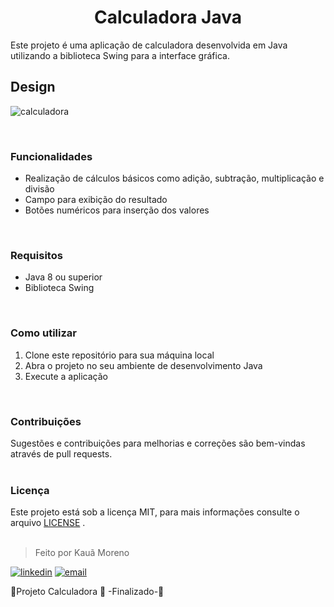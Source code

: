 <h1 align="center">Calculadora Java</h1>
Este projeto é uma aplicação de calculadora desenvolvida em Java utilizando a biblioteca Swing para a interface gráfica.

<br>

<h2>Design</h2>

![calculadora](https://user-images.githubusercontent.com/119445003/208207934-1412246b-fa6c-460e-b16d-f9db65523edb.png)

<br>




### Funcionalidades
* Realização de cálculos básicos como adição, subtração, multiplicação e divisão
* Campo para exibição do resultado
* Botões numéricos para inserção dos valores
<br>

### Requisitos
* Java 8 ou superior
* Biblioteca Swing
<br>

### Como utilizar
1. Clone este repositório para sua máquina local
2. Abra o projeto no seu ambiente de desenvolvimento Java
3. Execute a aplicação
<br>

### Contribuições
Sugestões e contribuições para melhorias e correções são bem-vindas através de pull requests.
<br><br>

### Licença
Este projeto está sob a licença MIT, para mais informações consulte o arquivo [LICENSE](LICENSE) .
<br><br>

> Feito por Kauã Moreno 

[![linkedin](https://img.shields.io/badge/LinkedIn-0077B5?style=for-the-badge&logo=linkedin&logoColor=white)](www.linkedin.com/in/kauamoreno)
[![email](https://img.shields.io/badge/Gmail-D14836?style=for-the-badge&logo=gmail&logoColor=white)](mailto:kaua.moreno2005@gmail.com)

💠Projeto Calculadora  🚀 -Finalizado-💠
